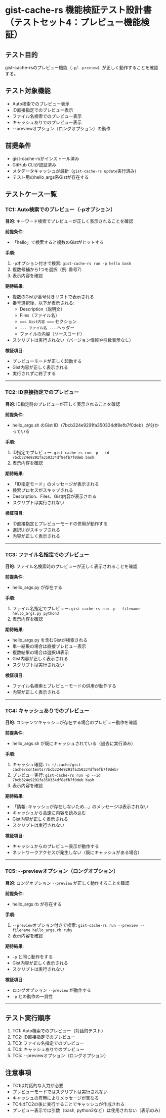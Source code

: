 # gist-cache-rs 機能検証テスト設計書（テストセット4：プレビュー機能検証）

## テスト目的

gist-cache-rsのプレビュー機能（`-p`/`--preview`）が正しく動作することを確認する。

## テスト対象機能

- Auto検索でのプレビュー表示
- ID直接指定でのプレビュー表示
- ファイル名検索でのプレビュー表示
- キャッシュありでのプレビュー表示
- --previewオプション（ロングオプション）の動作

## 前提条件

- gist-cache-rsがインストール済み
- GitHub CLIが認証済み
- メタデータキャッシュが最新（`gist-cache-rs update`実行済み）
- テスト用のhello_args系Gistが存在する

## テストケース一覧

### TC1: Auto検索でのプレビュー（-pオプション）

**目的**: キーワード検索でプレビューが正しく表示されることを確認

**前提条件**:
- 「hello」で検索すると複数のGistがヒットする

**手順**:
1. `-p`オプション付きで検索: `gist-cache-rs run -p hello bash`
2. 複数候補から1つを選択（例: 番号7）
3. 表示内容を確認

**期待結果**:
- 複数のGistが番号付きリストで表示される
- 番号選択後、以下が表示される:
  - Description（説明文）
  - Files（ファイル名）
  - `=== Gist内容 ===` セクション
  - `--- ファイル名 ---` ヘッダー
  - ファイルの内容（ソースコード）
- スクリプトは実行されない（バージョン情報や引数表示なし）

**検証項目**:
- プレビューモードが正しく起動する
- Gist内容が正しく表示される
- 実行されずに終了する

---

### TC2: ID直接指定でのプレビュー

**目的**: ID指定時のプレビューが正しく表示されることを確認

**前提条件**:
- hello_args.sh のGist ID（7bcb324e9291fa350334df8efb7f0deb）が分かっている

**手順**:
1. ID指定でプレビュー: `gist-cache-rs run -p --id 7bcb324e9291fa350334df8efb7f0deb bash`
2. 表示内容を確認

**期待結果**:
- 「ID指定モード」のメッセージが表示される
- 検索プロセスがスキップされる
- Description、Files、Gist内容が表示される
- スクリプトは実行されない

**検証項目**:
- ID直接指定とプレビューモードの併用が動作する
- 選択UIがスキップされる
- 内容が正しく表示される

---

### TC3: ファイル名指定でのプレビュー

**目的**: ファイル名検索時のプレビューが正しく表示されることを確認

**前提条件**:
- hello_args.py が存在する

**手順**:
1. ファイル名指定でプレビュー: `gist-cache-rs run -p --filename hello_args.py python3`
2. 表示内容を確認

**期待結果**:
- hello_args.py を含むGistが検索される
- 単一結果の場合は直接プレビュー表示
- 複数結果の場合は選択UI表示
- Gist内容が正しく表示される
- スクリプトは実行されない

**検証項目**:
- ファイル名検索とプレビューモードの併用が動作する
- 内容が正しく表示される

---

### TC4: キャッシュありでのプレビュー

**目的**: コンテンツキャッシュが存在する場合のプレビュー動作を確認

**前提条件**:
- hello_args.sh が既にキャッシュされている（過去に実行済み）

**手順**:
1. キャッシュ確認: `ls ~/.cache/gist-cache/contents/7bcb324e9291fa350334df8efb7f0deb/`
2. プレビュー実行: `gist-cache-rs run -p --id 7bcb324e9291fa350334df8efb7f0deb bash`
3. 表示内容を確認

**期待結果**:
- 「情報: キャッシュが存在しないため...」のメッセージは表示されない
- キャッシュから高速に内容を読み込む
- Gist内容が正しく表示される
- スクリプトは実行されない

**検証項目**:
- キャッシュからのプレビュー表示が動作する
- ネットワークアクセスが発生しない（既にキャッシュがある場合）

---

### TC5: --previewオプション（ロングオプション）

**目的**: ロングオプション `--preview` が正しく動作することを確認

**前提条件**:
- hello_args.rb が存在する

**手順**:
1. `--preview`オプション付きで検索: `gist-cache-rs run --preview --filename hello_args.rb ruby`
2. 表示内容を確認

**期待結果**:
- `-p` と同じ動作をする
- Gist内容が正しく表示される
- スクリプトは実行されない

**検証項目**:
- ロングオプション `--preview` が動作する
- `-p` との動作の一貫性

---

## テスト実行順序

1. TC1: Auto検索でのプレビュー（対話的テスト）
2. TC2: ID直接指定でのプレビュー
3. TC3: ファイル名指定でのプレビュー
4. TC4: キャッシュありでのプレビュー
5. TC5: --previewオプション（ロングオプション）

## 注意事項

- TC1は対話的な入力が必要
- プレビューモードではスクリプトは実行されない
- キャッシュの有無によりメッセージが異なる
- TC4はTC2の後に実行することでキャッシュが作成される
- プレビュー表示では引数（bash, python3など）は使用されない（表示のみ）
